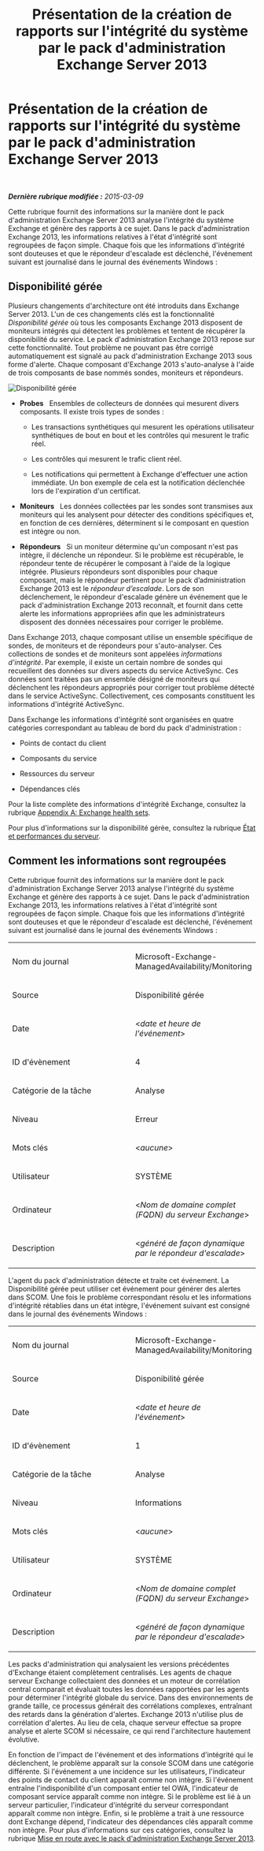 ﻿---
title: Présentation de la création de rapports sur l'intégrité du système par le pack d'administration Exchange Server 2013
TOCTitle: Présentation de la création de rapports sur l'intégrité du système par le pack d'administration Exchange Server 2013
ms:assetid: 6ca8847f-93fe-458d-bd43-7afad7fdd2f4
ms:mtpsurl: https://technet.microsoft.com/fr-fr/library/Dn195910(v=EXCHG.150)
ms:contentKeyID: 53275524
ms.date: 04/03/2015
mtps_version: v=EXCHG.150
ms.translationtype: HT
---

# Présentation de la création de rapports sur l'intégrité du système par le pack d'administration Exchange Server 2013

 

_**Dernière rubrique modifiée :**  2015-03-09_

Cette rubrique fournit des informations sur la manière dont le pack d'administration Exchange Server 2013 analyse l'intégrité du système Exchange et génère des rapports à ce sujet. Dans le pack d'administration Exchange 2013, les informations relatives à l'état d'intégrité sont regroupées de façon simple. Chaque fois que les informations d'intégrité sont douteuses et que le répondeur d'escalade est déclenché, l'événement suivant est journalisé dans le journal des événements Windows :

## Disponibilité gérée

Plusieurs changements d'architecture ont été introduits dans Exchange Server 2013. L'un de ces changements clés est la fonctionnalité *Disponibilité gérée* où tous les composants Exchange 2013 disposent de moniteurs intégrés qui détectent les problèmes et tentent de récupérer la disponibilité du service. Le pack d'administration Exchange 2013 repose sur cette fonctionnalité. Tout problème ne pouvant pas être corrigé automatiquement est signalé au pack d'administration Exchange 2013 sous forme d'alerte. Chaque composant d'Exchange 2013 s'auto-analyse à l'aide de trois composants de base nommés sondes, moniteurs et répondeurs.

![Disponibilité gérée](images/Dn195910.dd5febae-d05e-4089-a3f5-1691b2d9a3d7(EXCHG.150).png "Disponibilité gérée")

  - **Probes**   Ensembles de collecteurs de données qui mesurent divers composants. Il existe trois types de sondes :
    
      - Les transactions synthétiques qui mesurent les opérations utilisateur synthétiques de bout en bout et les contrôles qui mesurent le trafic réel.
    
      - Les contrôles qui mesurent le trafic client réel.
    
      - Les notifications qui permettent à Exchange d'effectuer une action immédiate. Un bon exemple de cela est la notification déclenchée lors de l'expiration d'un certificat.

  - **Moniteurs**   Les données collectées par les sondes sont transmises aux moniteurs qui les analysent pour détecter des conditions spécifiques et, en fonction de ces dernières, déterminent si le composant en question est intègre ou non.

  - **Répondeurs**   Si un moniteur détermine qu'un composant n'est pas intègre, il déclenche un répondeur. Si le problème est récupérable, le répondeur tente de récupérer le composant à l'aide de la logique intégrée. Plusieurs répondeurs sont disponibles pour chaque composant, mais le répondeur pertinent pour le pack d’administration Exchange 2013 est le *répondeur d’escalade*. Lors de son déclenchement, le répondeur d'escalade génère un événement que le pack d'administration Exchange 2013 reconnaît, et fournit dans cette alerte les informations appropriées afin que les administrateurs disposent des données nécessaires pour corriger le problème.

Dans Exchange 2013, chaque composant utilise un ensemble spécifique de sondes, de moniteurs et de répondeurs pour s'auto-analyser. Ces collections de sondes et de moniteurs sont appelées *informations d'intégrité*. Par exemple, il existe un certain nombre de sondes qui recueillent des données sur divers aspects du service ActiveSync. Ces données sont traitées pas un ensemble désigné de moniteurs qui déclenchent les répondeurs appropriés pour corriger tout problème détecté dans le service ActiveSync. Collectivement, ces composants constituent les informations d'intégrité ActiveSync.

Dans Exchange les informations d'intégrité sont organisées en quatre catégories correspondant au tableau de bord du pack d'administration :

  - Points de contact du client

  - Composants du service

  - Ressources du serveur

  - Dépendances clés

Pour la liste complète des informations d'intégrité Exchange, consultez la rubrique [Appendix A: Exchange health sets](appendix-a-exchange-health-sets.md).

Pour plus d'informations sur la disponibilité gérée, consultez la rubrique [État et performances du serveur](https://technet.microsoft.com/fr-fr/library/jj150551\(v=exchg.150\)).

## Comment les informations sont regroupées

Cette rubrique fournit des informations sur la manière dont le pack d'administration Exchange Server 2013 analyse l'intégrité du système Exchange et génère des rapports à ce sujet. Dans le pack d'administration Exchange 2013, les informations relatives à l'état d'intégrité sont regroupées de façon simple. Chaque fois que les informations d'intégrité sont douteuses et que le répondeur d'escalade est déclenché, l'événement suivant est journalisé dans le journal des événements Windows :


<table>
<colgroup>
<col style="width: 50%" />
<col style="width: 50%" />
</colgroup>
<tbody>
<tr class="odd">
<td><p>Nom du journal</p></td>
<td><p>Microsoft-Exchange-ManagedAvailability/Monitoring</p></td>
</tr>
<tr class="even">
<td><p>Source</p></td>
<td><p>Disponibilité gérée</p></td>
</tr>
<tr class="odd">
<td><p>Date</p></td>
<td><p>&lt;<em>date et heure de l'événement</em>&gt;</p></td>
</tr>
<tr class="even">
<td><p>ID d'évènement</p></td>
<td><p>4</p></td>
</tr>
<tr class="odd">
<td><p>Catégorie de la tâche</p></td>
<td><p>Analyse</p></td>
</tr>
<tr class="even">
<td><p>Niveau</p></td>
<td><p>Erreur</p></td>
</tr>
<tr class="odd">
<td><p>Mots clés</p></td>
<td><p>&lt;<em>aucune</em>&gt;</p></td>
</tr>
<tr class="even">
<td><p>Utilisateur</p></td>
<td><p>SYSTÈME</p></td>
</tr>
<tr class="odd">
<td><p>Ordinateur</p></td>
<td><p>&lt;<em>Nom de domaine complet (FQDN) du serveur Exchange</em>&gt;</p></td>
</tr>
<tr class="even">
<td><p>Description</p></td>
<td><p>&lt;<em>généré de façon dynamique par le répondeur d'escalade</em>&gt;</p></td>
</tr>
</tbody>
</table>


L'agent du pack d'administration détecte et traite cet événement. La Disponibilité gérée peut utiliser cet événement pour générer des alertes dans SCOM. Une fois le problème correspondant résolu et les informations d'intégrité rétablies dans un état intègre, l'événement suivant est consigné dans le journal des événements Windows :


<table>
<colgroup>
<col style="width: 50%" />
<col style="width: 50%" />
</colgroup>
<tbody>
<tr class="odd">
<td><p>Nom du journal</p></td>
<td><p>Microsoft-Exchange-ManagedAvailability/Monitoring</p></td>
</tr>
<tr class="even">
<td><p>Source</p></td>
<td><p>Disponibilité gérée</p></td>
</tr>
<tr class="odd">
<td><p>Date</p></td>
<td><p>&lt;<em>date et heure de l'événement</em>&gt;</p></td>
</tr>
<tr class="even">
<td><p>ID d'évènement</p></td>
<td><p>1</p></td>
</tr>
<tr class="odd">
<td><p>Catégorie de la tâche</p></td>
<td><p>Analyse</p></td>
</tr>
<tr class="even">
<td><p>Niveau</p></td>
<td><p>Informations</p></td>
</tr>
<tr class="odd">
<td><p>Mots clés</p></td>
<td><p>&lt;<em>aucune</em>&gt;</p></td>
</tr>
<tr class="even">
<td><p>Utilisateur</p></td>
<td><p>SYSTÈME</p></td>
</tr>
<tr class="odd">
<td><p>Ordinateur</p></td>
<td><p>&lt;<em>Nom de domaine complet (FQDN) du serveur Exchange</em>&gt;</p></td>
</tr>
<tr class="even">
<td><p>Description</p></td>
<td><p>&lt;<em>généré de façon dynamique par le répondeur d'escalade</em>&gt;</p></td>
</tr>
</tbody>
</table>


Les packs d'administration qui analysaient les versions précédentes d'Exchange étaient complètement centralisés. Les agents de chaque serveur Exchange collectaient des données et un moteur de corrélation central comparait et évaluait toutes les données rapportées par les agents pour déterminer l'intégrité globale du service. Dans des environnements de grande taille, ce processus générait des corrélations complexes, entraînant des retards dans la génération d'alertes. Exchange 2013 n'utilise plus de corrélation d'alertes. Au lieu de cela, chaque serveur effectue sa propre analyse et alerte SCOM si nécessaire, ce qui rend l'architecture hautement évolutive.

En fonction de l'impact de l'événement et des informations d'intégrité qui le déclenchent, le problème apparaît sur la console SCOM dans une catégorie différente. Si l'événement a une incidence sur les utilisateurs, l'indicateur des points de contact du client apparaît comme non intègre. Si l'événement entraîne l'indisponibilité d'un composant entier tel OWA, l'indicateur de composant service apparaît comme non intègre. Si le problème est lié à un serveur particulier, l'indicateur d'intégrité du serveur correspondant apparaît comme non intègre. Enfin, si le problème a trait à une ressource dont Exchange dépend, l'indicateur des dépendances clés apparaît comme non intègre. Pour plus d'informations sur ces catégories, consultez la rubrique [Mise en route avec le pack d'administration Exchange Server 2013](getting-started-with-exchange-server-2013-management-pack.md).

